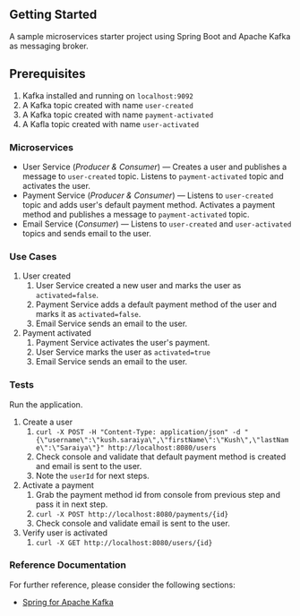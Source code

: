 ## Getting Started

A sample microservices starter project using Spring Boot and Apache Kafka as messaging broker.

## Prerequisites

1.  Kafka installed and running on `localhost:9092`
2.  A Kafka topic created with name `user-created`
3.  A Kafka topic created with name `payment-activated`
4.  A Kafla topic created with name `user-activated`

### Microservices

*   User Service (*Producer & Consumer*) &mdash; Creates a user and publishes a message to `user-created` topic. Listens to `payment-activated` topic and activates the user.
*   Payment Service (*Producer & Consumer*) &mdash; Listens to `user-created` topic and adds user&apos;s default payment method. Activates a payment method and publishes a message to `payment-activated` topic.
*   Email Service (*Consumer*) &mdash; Listens to `user-created` and `user-activated` topics and sends email to the user.

### Use Cases

1.  User created
    1.  User Service created a new user and marks the user as `activated=false`.
    2.  Payment Service adds a default payment method of the user and marks it as `activated=false`.
    3.  Email Service sends an email to the user.
2.  Payment activated
    1.  Payment Service activates the user&apos;s payment.
    2.  User Service marks the user as `activated=true`
    3.  Email Service sends an email to the user.

### Tests

Run the application.

1.  Create a user
    1.  `curl -X POST -H "Content-Type: application/json" -d "{\"username\":\"kush.saraiya\",\"firstName\":\"Kush\",\"lastName\":\"Saraiya\"}" http://localhost:8080/users`
    2.  Check console and validate that default payment method is created and email is sent to the user.
    3.  Note the `userId` for next steps.
2.  Activate a payment
    1.  Grab the payment method id from console from previous step and pass it in next step.
    2.  `curl -X POST http://localhost:8080/payments/{id}`
    3.  Check console and validate email is sent to the user. 
3.  Verify user is activated
    1. `curl -X GET http://localhost:8080/users/{id}`

### Reference Documentation

For further reference, please consider the following sections:

* [Spring for Apache Kafka](https://docs.spring.io/spring-boot/docs/2.4.5/reference/htmlsingle/#boot-features-kafka)

